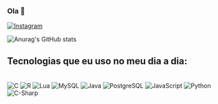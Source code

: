 ### Ola 👋

[![Instagram](https://img.shields.io/badge/Instagram-E4405F?style=for-the-badge&logo=instagram&logoColor=white)](https://www.instagram.com/pmodaa_/)

![Anurag's GitHub stats](https://github-readme-stats.vercel.app/api?username=pedrohcmoda&show_icons=true&theme=tokyonight)

## Tecnologias que eu uso no meu dia a dia:
<div style="display: inline_block"><br/>
    <img align="center" alt="C" src="https://img.shields.io/badge/C-00599C?style=for-the-badge&logo=c&logoColor=white"/>
    <img align="center" alt="R" src="https://img.shields.io/badge/R-276DC3?style=for-the-badge&logo=r&logoColor=white"/>
    <img align="center" alt="Lua" src="https://img.shields.io/badge/Lua-2C2D72?style=for-the-badge&logo=lua&logoColor=white"/>
    <img align="center" alt="MySQL" src="https://img.shields.io/badge/MySQL-00000F?style=for-the-badge&logo=mysql&logoColor=white"/>
    <img align="center" alt="Java" src="https://img.shields.io/badge/Java-ED8B00?style=for-the-badge&logo=java&logoColor=white"/>
    <img align="center" alt="PostgreSQL" src="https://img.shields.io/badge/PostgreSQL-316192?style=for-the-badge&logo=postgresql&logoColor=white"/>
    <img align="center" alt="JavaScript" src="https://img.shields.io/badge/JavaScript-323330?style=for-the-badge&logo=javascript&logoColor=F7DF1"/>
    <img align="center" alt="Python" src="https://img.shields.io/badge/Python-FFD43B?style=for-the-badge&logo=python&logoColor=blue"/>
    <img align="center" alt="C-Sharp" src="https://img.shields.io/badge/C%23-239120?style=for-the-badge&logo=c-sharp&logoColor=white"/>
    

</div>
